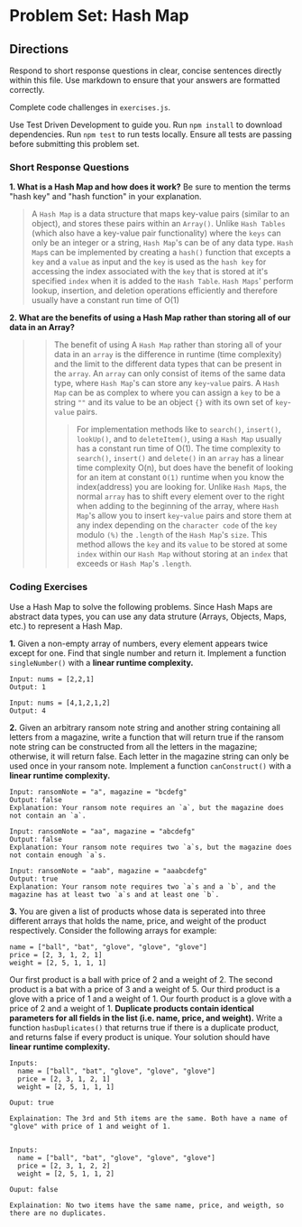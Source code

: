 # Problem Set: Hash Map

## Directions
Respond to short response questions in clear, concise sentences directly within this file. Use markdown to ensure that your answers are formatted correctly.

Complete code challenges in `exercises.js`. 

Use Test Driven Development to guide you. Run `npm install` to download dependencies. Run `npm test` to run tests locally. Ensure all tests are passing before submitting this problem set.

### Short Response Questions

**1. What is a Hash Map and how does it work?** Be sure to mention the terms "hash key" and "hash function" in your explanation.
  
   > A `Hash Map` is a data structure that maps key-value pairs (similar to an object), and stores these pairs within an `Array()`. Unlike `Hash Tables` (which also have a key-value pair functionality) where the `keys` can only be an integer or a string, `Hash Map`'s can be of any data type. `Hash Map`s can be implemented by creating a `hash()` function that excepts a `key` and a `value` as input and the `key` is used as the `hash key` for accessing the index associated with the `key` that is stored at it's specified `index` when it is added to the `Hash Table`. `Hash Maps`' perform lookup, insertion, and deletion operations efficiently and therefore usually have a constant run time of O(1)


**2. What are the benefits of using a Hash Map rather than storing all of our data in an Array?**

 > > The benefit of using A `Hash Map` rather than storing all of your data in an `array` is the difference in runtime (time complexity) and the limit to the different data types that can be present in the `array`. An `array` can only consist of items of the same data type, where `Hash Map`'s can store any `key`-`value` pairs. A `Hash Map` can be as complex to where you can assign a `key` to be a string `""` and its value to be an object `{}` with its own set of `key`-`value` pairs.
 > >> For implementation methods like to `search()`, `insert()`, `lookUp()`, and to `deleteItem()`, using a `Hash Map` usually has a constant run time of O(1). The time complexity to `search()`, `insert()` and `delete()` in an `array` has a linear time complexity O(n), but does have the benefit of looking for an item at constant `O(1)` runtime when you know the index(address) you are looking for. Unlike `Hash Map`s, the normal `array` has to shift every element over to the right when adding to the beginning of the array, where `Hash Map`'s allow you to insert `key`-`value` pairs and store them at any index depending on the `character code` of the `key` modulo `(%)` the `.length` of the `Hash Map`'s `size`. This method allows the `key` and its `value` to be stored at some `index` within our `Hash Map` without storing at an `index` that exceeds or `Hash Map`'s `.length`. 

### Coding Exercises

Use a Hash Map to solve the following problems. Since Hash Maps are abstract data types, you can use any data struture (Arrays, Objects, Maps, etc.) to represent a Hash Map.


**1.** Given a non-empty array of numbers, every element appears twice except for one. Find that single number and return it. Implement a function `singleNumber()` with a **linear runtime complexity.**

```
Input: nums = [2,2,1]
Output: 1

Input: nums = [4,1,2,1,2]
Output: 4
```

**2.** Given an arbitrary ransom note string and another string containing all letters from a magazine, write a function that will return true if the ransom note string can be constructed from all the letters in the magazine; otherwise, it will return false. Each letter in the magazine string can only be used once in your ransom note. Implement a function `canConstruct()` with a **linear runtime complexity.**

```
Input: ransomNote = "a", magazine = "bcdefg"
Output: false
Explanation: Your ransom note requires an `a`, but the magazine does not contain an `a`.

Input: ransomNote = "aa", magazine = "abcdefg"
Output: false
Explanation: Your ransom note requires two `a`s, but the magazine does not contain enough `a`s.

Input: ransomNote = "aab", magazine = "aaabcdefg"
Output: true
Explanation: Your ransom note requires two `a`s and a `b`, and the magazine has at least two `a`s and at least one `b`.
```

**3.** You are given a list of products whose data is seperated into three different arrays that holds the name, price, and weight of the product respectively. Consider the following arrays for example: 
```
name = ["ball", "bat", "glove", "glove", "glove"]
price = [2, 3, 1, 2, 1]
weight = [2, 5, 1, 1, 1]
```
Our first product is a ball with price of 2 and a weight of 2. The second product is a bat with a price of 3 and a weight of 5. Our third product is a glove with a price of 1 and a weight of 1. Our fourth product is a glove with a price of 2 and a weight of 1. **Duplicate products contain identical parameters for all fields in the list (i.e. name, price, and weight).** Write a function `hasDuplicates()` that returns true if there is a duplicate product, and returns false if every product is unique. Your solution should have **linear runtime complexity.**

```
Inputs: 
  name = ["ball", "bat", "glove", "glove", "glove"]
  price = [2, 3, 1, 2, 1]
  weight = [2, 5, 1, 1, 1]

Ouput: true

Explaination: The 3rd and 5th items are the same. Both have a name of "glove" with price of 1 and weight of 1. 


Inputs: 
  name = ["ball", "bat", "glove", "glove", "glove"]
  price = [2, 3, 1, 2, 2]
  weight = [2, 5, 1, 1, 2]

Ouput: false

Explaination: No two items have the same name, price, and weigth, so there are no duplicates. 
```

